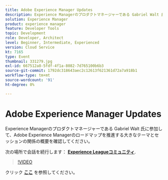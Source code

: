 ```yaml
---
title: Adobe Experience Manager Updates
description: Experience Managerのプロダクトマネージャーである Gabriel Walt 氏に参加して、Adobe Experience Managerのロードマップを推進する大きなテーマとセッションの関係の概要を確認してください。 このセッションは、Adobe Developers Live Content イベントの一部として配信されました。
solution: Experience Manager
product: experience manager
feature: Developer Tools
topic: Development
role: Developer, Architect
level: Beginner, Intermediate, Experienced
version: Cloud Service
kt: 7165
type: Event
thumbnail: 331279.jpg
exl-id: 667512a8-5fdf-4f1a-8082-7d765100b6b3
source-git-commit: 1792dc318643aec2c12613f621361d72a7a918b1
workflow-type: tm+mt
source-wordcount: '91'
ht-degree: 0%

---
```


# Adobe Experience Manager Updates

Experience Managerのプロダクトマネージャーである Gabriel Walt 氏に参加して、Adobe Experience Managerのロードマップを推進する大きなテーマとセッションの関係の概要を確認してください。

次の場所で会話を続行します： **[Experience Leagueコミュニティ](https://adobe.ly/36Yd3v6)**.

>[!VIDEO](https://video.tv.adobe.com/v/331279/?quality=12&learn=on&hidetitle=true)

クリック **[ここ](/help/adobe-developers-live/assets/experience-manager-updates.pdf)** を参照してください。
